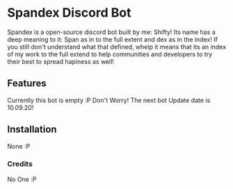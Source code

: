 # Spandex Discord Bot

Spandex is a open-source discord bot built by me: Shifty! Its name has a deep meaning to it: Span as in to the full extent and dex as in the index! If you still don't understand what that defined, whelp it means that its an index of my work to the full extend to help communities and developers to try their best to spread hapiness as well!

## Features

Currently this bot is empty :P Don't Worry! The next bot Update date is 10.09.20!

## Installation

None :P

### Credits

No One :P